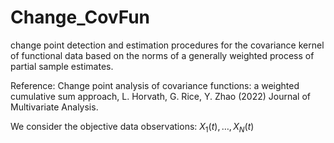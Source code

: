 # Change_CovFun
change point detection and estimation procedures for the covariance kernel of functional data based on the norms of a generally weighted process of partial sample estimates.

Reference: Change point analysis of covariance functions: a weighted cumulative sum approach, L. Horvath, G. Rice, Y. Zhao (2022) Journal of Multivariate Analysis.

We consider the objective data observations: $X_1(t), \dots, X_N(t)$
